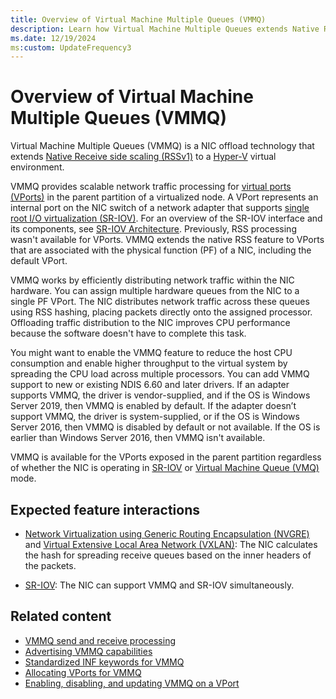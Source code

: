 ```yaml
---
title: Overview of Virtual Machine Multiple Queues (VMMQ)
description: Learn how Virtual Machine Multiple Queues extends Native RSS to a Hyper-V virtual environment.
ms.date: 12/19/2024
ms:custom: UpdateFrequency3
---
```


# Overview of Virtual Machine Multiple Queues (VMMQ)

Virtual Machine Multiple Queues (VMMQ) is a NIC offload technology that extends [Native Receive side scaling (RSSv1)](introduction-to-receive-side-scaling.md) to a [Hyper-V](overview-of-hyper-v.md) virtual environment.

VMMQ provides scalable network traffic processing for [virtual ports (VPorts)](virtual-ports--vports-.md) in the parent partition of a virtualized node. A VPort represents an internal port on the NIC switch of a network adapter that supports [single root I/O virtualization (SR-IOV)](overview-of-single-root-i-o-virtualization--sr-iov-.md). For an overview of the SR-IOV interface and its components, see [SR-IOV Architecture](sr-iov-architecture.md). Previously, RSS processing wasn't available for VPorts. VMMQ extends the native RSS feature to VPorts that are associated with the physical function (PF) of a NIC, including the default VPort.

VMMQ works by efficiently distributing network traffic within the NIC hardware. You can assign multiple hardware queues from the NIC to a single PF VPort. The NIC distributes network traffic across these queues using RSS hashing, placing packets directly onto the assigned processor. Offloading traffic distribution to the NIC improves CPU performance because the software doesn't have to complete this task.

You might want to enable the VMMQ feature to reduce the host CPU consumption and enable higher throughput to the virtual system by spreading the CPU load across multiple processors. You can add VMMQ support to new or existing NDIS 6.60 and later drivers. If an adapter supports VMMQ, the driver is vendor-supplied, and if the OS is Windows Server 2019, then VMMQ is enabled by default. If the adapter doesn’t support VMMQ, the driver is system-supplied, or if the OS is Windows Server 2016, then VMMQ is disabled by default or not available. If the OS is earlier than Windows Server 2016, then VMMQ isn't available.

VMMQ is available for the VPorts exposed in the parent partition regardless of whether the NIC is operating in [SR-IOV](overview-of-single-root-i-o-virtualization--sr-iov-.md) or [Virtual Machine Queue (VMQ)](virtual-machine-queue-architecture.md) mode.

## Expected feature interactions

- [Network Virtualization using Generic Routing Encapsulation (NVGRE)](network-virtualization-using-generic-routing-encapsulation--nvgre--task-offload.md) and [Virtual Extensive Local Area Network (VXLAN)](https://www.rfc-editor.org/info/rfc7348): The NIC calculates the hash for spreading receive queues based on the inner headers of the packets.

- [SR-IOV](overview-of-single-root-i-o-virtualization--sr-iov-.md): The NIC can support VMMQ and SR-IOV simultaneously.

## Related content

- [VMMQ send and receive processing](vmmq-send-and-receive-processing.md)
- [Advertising VMMQ capabilities](advertising-vmmq-capabilities.md)
- [Standardized INF keywords for VMMQ](standardized-inf-keywords-for-vmmq.md)
- [Allocating VPorts for VMMQ](allocating-vports-for-vmmq.md)
- [Enabling, disabling, and updating VMMQ on a VPort](updating-vmmq-on-a-vport.md)
